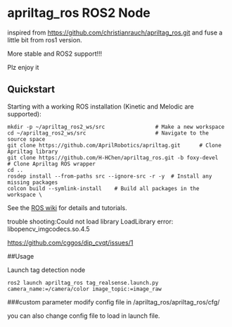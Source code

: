 # apriltag_ros ROS2 Node

inspired from https://github.com/christianrauch/apriltag_ros.git and fuse a little bit from ros1 version.

More stable and ROS2 support!!!

Plz enjoy it

## Quickstart

Starting with a working ROS installation (Kinetic and Melodic are supported):
```
mkdir -p ~/apriltag_ros2_ws/src                # Make a new workspace 
cd ~/apriltag_ros2_ws/src                      # Navigate to the source space
git clone https://github.com/AprilRobotics/apriltag.git      # Clone Apriltag library
git clone https://github.com/H-HChen/apriltag_ros.git -b foxy-devel   # Clone Apriltag ROS wrapper
cd ..               
rosdep install --from-paths src --ignore-src -r -y  # Install any missing packages
colcon build --symlink-install    # Build all packages in the workspace \
```
See the [ROS wiki](http://wiki.ros.org/apriltag_ros) for details and tutorials.

trouble shooting:Could not load library LoadLibrary error: libopencv_imgcodecs.so.4.5

https://github.com/cggos/dip_cvqt/issues/1

##Usage

Launch tag detection node 
```
ros2 launch apriltag_ros tag_realsense.launch.py camera_name:=/camera/color image_topic:=image_raw
```
###custom parameter
modify config file in /apriltag_ros/apriltag_ros/cfg/

you can also change config file to load in launch file.
